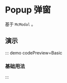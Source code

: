 <script setup>
import Basic from '@/popup/demos/DemoBasic.vue' 
</script>

# Popup 弹窗

基于 `McModal` 。

## 演示

::: demo codePreview=Basic

### 基础用法

<Basic />
:::

